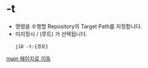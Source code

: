 
# -t

- 명령을 수행할 Repository의 Target Path를 지정합니다.
- 미지정시 / (루트) 가 선택됩니다.
    ```
    j18 -t:{경로}
    ```

[main 페이지로 이동](main.md)